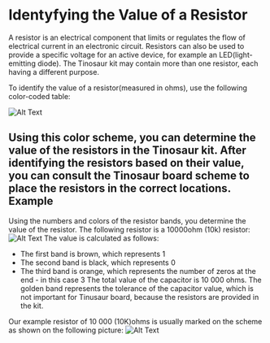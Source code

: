 Identyfying the Value of a Resistor
========
A resistor is an electrical component that limits or regulates the flow of electrical current in an electronic circuit. Resistors can also be used to provide a specific voltage for an active device, for example an LED(light-emitting diode). The Tinosaur kit may contain more than one resistor, each having a different purpose.

To identify the value of a resistor(measured in ohms), use the following color-coded table:

![Alt Text](file:///C:\Users\mira\Documents\Tinosaur\resistor_scheme.jpg "Resistor Scheme")

Using this color scheme, you can determine the value of the resistors in the Tinosaur kit. After identifying the resistors based on their value, you can consult the Tinosaur board scheme to place the resistors in the correct locations.
Example
-------
Using the numbers and colors of the resistor bands, you determine the value of the resistor. The following resistor is a 10000ohm (10k) resistor:
![Alt Text](file:///C:\Users\mira\Documents\Tinosaur\10k_resistor.png "10k Resistor")
The value is calculated as follows:
* The first band is brown, which represents 1
* The second band is black, which represents 0
* The third band is orange, which represents the number of zeros at the end - in this case 3
The total value of the capacitor is 10 000 ohms.
The golden band represents the tolerance of the capacitor value, which is not important for Tinusaur board, because the resistors are provided in the kit.

Our example resistor of 10 000 (10K)ohms is usually marked on the scheme as shown on the following picture:
![Alt Text](file:///C:\Users\mira\Documents\Tinosaur\board_scheme_marked.jpg "Board Scheme")